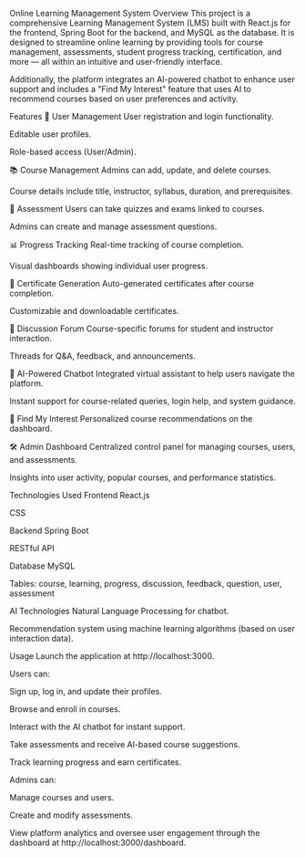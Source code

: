 Online Learning Management System
Overview
This project is a comprehensive Learning Management System (LMS) built with React.js for the frontend, Spring Boot for the backend, and MySQL as the database. It is designed to streamline online learning by providing tools for course management, assessments, student progress tracking, certification, and more — all within an intuitive and user-friendly interface.

Additionally, the platform integrates an AI-powered chatbot to enhance user support and includes a "Find My Interest" feature that uses AI to recommend courses based on user preferences and activity.

Features
🔐 User Management
User registration and login functionality.

Editable user profiles.

Role-based access (User/Admin).

📚 Course Management
Admins can add, update, and delete courses.

Course details include title, instructor, syllabus, duration, and prerequisites.

📝 Assessment
Users can take quizzes and exams linked to courses.

Admins can create and manage assessment questions.

📊 Progress Tracking
Real-time tracking of course completion.

Visual dashboards showing individual user progress.

📜 Certificate Generation
Auto-generated certificates after course completion.

Customizable and downloadable certificates.

💬 Discussion Forum
Course-specific forums for student and instructor interaction.

Threads for Q&A, feedback, and announcements.

🧠 AI-Powered Chatbot
Integrated virtual assistant to help users navigate the platform.

Instant support for course-related queries, login help, and system guidance.

🎯 Find My Interest 
Personalized course recommendations on the dashboard.

🛠️ Admin Dashboard
Centralized control panel for managing courses, users, and assessments.

Insights into user activity, popular courses, and performance statistics.

Technologies Used
Frontend
React.js

CSS

Backend
Spring Boot

RESTful API

Database
MySQL

Tables: course, learning, progress, discussion, feedback, question, user, assessment

AI Technologies
Natural Language Processing for chatbot.

Recommendation system using machine learning algorithms (based on user interaction data).

Usage
Launch the application at http://localhost:3000.

Users can:

Sign up, log in, and update their profiles.

Browse and enroll in courses.

Interact with the AI chatbot for instant support.

Take assessments and receive AI-based course suggestions.

Track learning progress and earn certificates.

Admins can:

Manage courses and users.

Create and modify assessments.

View platform analytics and oversee user engagement through the dashboard at http://localhost:3000/dashboard.
